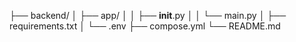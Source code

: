 ├── backend/
│   ├── app/
│   │   ├── __init__.py
│   │   └── main.py
│   ├── requirements.txt
│   └── .env
├── compose.yml
└── README.md